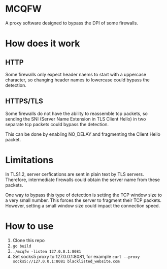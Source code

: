 # MCQFW
A proxy software designed to bypass the DPI of some firewalls.

# How does it work

## HTTP
Some firewalls only expect header naems to start with a uppercase character, so changing header names to lowercase could bypass the detection.

## HTTPS/TLS
Some firewalls do not have the ability to reassemble tcp packets, so sending the SNI (Server Name Extension in TLS Client Hello) in two separate tcp packets could bypass the detection.

This can be done by enabling NO_DELAY and fragmenting the Client Hello packet.

# Limitations
In TLS1.2, server cerfications are sent in plain text by TLS servers. Therefore, intermediate firewalls could obtain the server name from these packets.

One way to bypass this type of detection is setting the TCP window size to a very small number. This forces the server to fragment their TCP packets. However, setting a small window size could impact the connection speed.

# How to use
1. Clone this repo
2. `go build`
3. `./mcqfw -listen 127.0.0.1:8081`
4. Set socks5 proxy to 127.0.0.1:8081, for example
`curl --proxy socks5://127.0.0.1:8081 blacklisted_website.com`